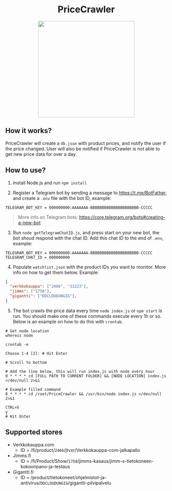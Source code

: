 <h1 align="center">PriceCrawler</h1>

<p align="center">
  <img src="https://i.imgur.com/RD6Kny8.png" height="300">
</p>

## How it works?

PriceCrawler will create a `db.json` with product prices, and notify the user if the price changed. User will also be notified if PriceCrawler is not able to get new price data for over a day.

## How to use?

1. Install Node.js and run `npm install`

2. Register a Telegram bot by sending a message to https://t.me/BotFather, and create a `.env` file with the bot ID, example:
  ```
  TELEGRAM_BOT_KEY = 000000000:AAAAAAA-BBBBBBBBBBBBBBBBBBBBB-CCCCC
  ```

  > More info on Telegram bots: https://core.telegram.org/bots#creating-a-new-bot

3. Run `node getTelegramChatID.js`, and press start on your new bot, the bot shoud respond with the chat ID. Add this chat ID to the end of `.env`, example:
  ```
  TELEGRAM_BOT_KEY = 000000000:AAAAAAA-BBBBBBBBBBBBBBBBBBBBB-CCCCC
  TELEGRAM_CHAT_ID = 000000000
  ```

4. Populate `watchlist.json` with the product IDs you want to monitor. More info on how to get them below. Example:
  ```json
  {
    "verkkokauppa": ["2466", "31223"],
    "jimms": ["1750"],
    "gigantti": ["DDCLOUDUNGIG"],
  }
  ```

5. The bot crawls the price data every time `node index.js` or `npm start` is run. You should make one of these commands execute every 1h or so. Below is an example on how to do this with `crontab`.

  ```shell
  # Get node location
  whereis node
  
  crontab -e

  Choose 1-4 [2]: # Hit Enter

  # Scroll to bottom

  # Add the line below, this will run index.js with node every hour
  0 * * * * cd [FULL PATH TO CURRENT FOLDER] && [NODE LOCATION] index.js >/dev/null 2>&1
  
  # Example filled command
  0 * * * * cd /root/PriceCrawler && /usr/bin/node index.js >/dev/null 2>&1

  CTRL+X
  y
  # Hit Enter
  ```

## Supported stores

- Verkkokauppa.com
  - ID = /fi/product/`2466`/jtvxr/Verkkokauppa-com-jalkapallo
- Jimms.fi
  - ID = /fi/Product/Show/`1750`/jimms-kasaus/jimm-s-tietokoneen-kokoonpano-ja-testaus
- Gigantti.fi
  - ID = /product/tietokoneet/ohjelmistot-ja-antivirus/`DDCLOUDUNGIG`/gigantti-pilvipalvelu
